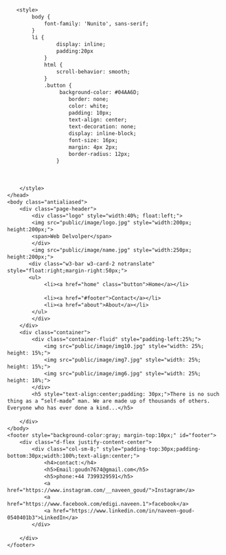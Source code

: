 
<html lang="{{ str_replace('_', '-', app()->getLocale()) }}">
    <head>
        <title>Naveen goud,Edgi</title>
        <meta charset="utf-8">
         <meta name="viewport" content="width=device-width, initial-scale=1">
        <link rel="stylesheet" href="https://maxcdn.bootstrapcdn.com/bootstrap/3.4.1/css/bootstrap.min.css">
        <script src="https://ajax.googleapis.com/ajax/libs/jquery/3.6.0/jquery.min.js"></script>
        <script src="https://maxcdn.bootstrapcdn.com/bootstrap/3.4.1/js/bootstrap.min.js"></script>
        <!-- Fonts -->
        <link href="https://fonts.googleapis.com/css2?family=Nunito:wght@400;600;700&display=swap" rel="stylesheet">

       
       <style>
            body {
                font-family: 'Nunito', sans-serif;
            }
            li {
                    display: inline;
                    padding:20px
                }
                html {
                    scroll-behavior: smooth;
                }
                .button {
                     background-color: #04AA6D;
                        border: none;
                        color: white;
                        padding: 10px;
                        text-align: center;
                        text-decoration: none;
                        display: inline-block;
                        font-size: 16px;
                        margin: 4px 2px;
                        border-radius: 12px;
                    }
            
            
            
        </style>
    </head>
    <body class="antialiased">
        <div class="page-header">
            <div class="logo" style="width:40%; float:left;">
            <img src="public/image/logo.jpg" style="width:200px; height:200px;">
            <span>Web Delvolper</span>
            </div>
            <img src="public/image/name.jpg" style="width:250px; height:200px;">
           <div class="w3-bar w3-card-2 notranslate" style="float:right;margin-right:50px;">     
           <ul>
                <li><a href="home" class="button">Home</a></li>
                
                <li><a href="#footer">Contact</a></li>
                <li><a href="about">About</a></li>
            </ul>
            </div>
        </div>
        <div class="container">
            <div class="container-fluid" style="padding-left:25%;">
                <img src="public/image/img10.jpg" style="width: 25%; height: 15%;">
                <img src="public/image/img7.jpg" style="width: 25%; height: 15%;">
                <img src="public/image/img6.jpg" style="width: 25%; height: 18%;">    
            </div>
            <h5 style="text-align:center;padding: 30px;">There is no such thing as a “self-made” man. We are made up of thousands of others. Everyone who has ever done a kind...</h5>

        </div>
    </body>
    <footer style="background-color:gray; margin-top:10px;" id="footer">
        <div class="d-flex justify-content-center">
            <div class="col-sm-8;" style="padding-top:30px;padding-bottom:30px;width:100%;text-align:center;">
                <h4>contact:</h4>
                <h5>Email:goudn7674@gmail.com</h5>
                <h5>phone:+44 7399329591</h5>
                <a href="https://www.instagram.com/__naveen_goud/">Instagram</a>
                <a href="https://www.facebook.com/edigi.naveen.1">facebook</a>
                <a href="https://www.linkedin.com/in/naveen-goud-0540401b3">LinkedIn</a>
            </div>
            
        </div>
    </footer>
</html>
